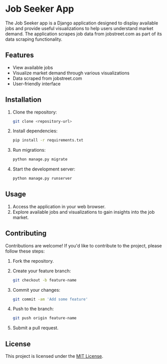# Job Seeker App

The Job Seeker app is a Django application designed to display available jobs and provide useful visualizations to help users understand market demand. The application scrapes job data from jobstreet.com as part of its data scraping functionality.

## Features

- View available jobs
- Visualize market demand through various visualizations
- Data scraped from jobstreet.com
- User-friendly interface

## Installation

1. Clone the repository:

    ```bash
    git clone <repository-url>
    ```

2. Install dependencies:

    ```bash
    pip install -r requirements.txt
    ```

3. Run migrations:

    ```bash
    python manage.py migrate
    ```

4. Start the development server:

    ```bash
    python manage.py runserver
    ```

## Usage

1. Access the application in your web browser.
2. Explore available jobs and visualizations to gain insights into the job market.

## Contributing

Contributions are welcome! If you'd like to contribute to the project, please follow these steps:

1. Fork the repository.
2. Create your feature branch:

    ```bash
    git checkout -b feature-name
    ```

3. Commit your changes:

    ```bash
    git commit -am 'Add some feature'
    ```

4. Push to the branch:

    ```bash
    git push origin feature-name
    ```

5. Submit a pull request.

## License

This project is licensed under the [MIT License](LICENSE).
